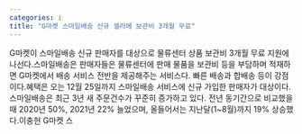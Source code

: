 ```yaml
---
categories: i
title: "G마켓 스마일배송 신규 셀러에 보관비 3개월 무료"
---
```

G마켓이 스마일배송 신규 판매자를 대상으로 물류센터 상품 보관비 3개월 무료 지원에 나선다.스마일배송은 판매자들은 물류센터에 판매 물품을 보관비 등을 부담하며 적재하면 G마켓에서 배송 서비스 전반을 제공해주는 서비스다. 빠른 배송과 합배송 등이 강점이다.혜택은 오는 12월 25일까지 스마일배송 서비스에 신규 가입한 판매자가 대상이다.스마일배송은 최근 3년 새 주문건수가 꾸준히 증가하고 있다. 전년 동기간으로 비교했을 때 2020년 50%, 2021년 22% 늘었으며, 올들어서는 지난달(1~8월)까지 19% 상승했다.이충헌 G마켓 스